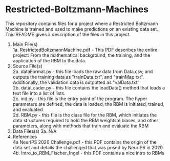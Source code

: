 # Restricted-Boltzmann-Machines
This repository contains files for a project where a Restricted Boltzmann Machine is trained and used to make predictions on an existing data set.
This README gives a description of the files in this project.

1. Main File(s) <br />
  1a. RestrictedBoltzmannMachine.pdf - This PDF describes the entire project: From the mathematical background, the training, and the application of the RBM to the       data.<br />
2. Source File(s) <br />
  2a. dataFormat.py - this file loads the raw data from Data.csv, and outputs the training data as "trainData.txt", and "trainMap.txt". Additionally, the validation       data is outputted as "valData.txt" <br />
  2b. dataLoader.py - this file contains the loadData() method that loads a text file into a list of lists. <br />
  2c. init.py - this file is the entry point of the program. The hyper parameters are defined, the data is loaded, the RBM is initiated, trained, and evaluated
      <br />
  2d. RBM.py - this file is the class file for the RBM, which initiates the data structures required to hold the RBM weightsm biases, and other parameters, along         with methods that train and evaluate the RBM
3. Data Files(s)
  3a. N/A
4. References<br />
  4a NeurIPS 2020 Challenge.pdf - this PDF contains the origin of the data set and details the challenged that was posed by NeurIPS in 2020.<br />
  4b. Intro_to_RBM_Fischer_Ingel - this PDF contains a nice intro to RBMs<br />
